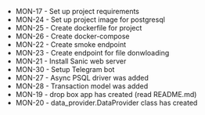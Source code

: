 * MON-17 - Set up project requirements
* MON-24 - Set up project image for postgresql
* MON-25 - Create dockerfile for project
* MON-26 - Create docker-compose
* MON-22 - Create smoke endpoint
* MON-23 - Create endpoint for file donwloading
* MON-21 - Install Sanic web server
* MON-30 - Setup Telegram bot
* MON-27 - Async PSQL driver was added
* MON-28 - Transaction model was added
* MON-19 - drop box app has created (read README.md)
* MON-20 - data_provider.DataProvider class has created
